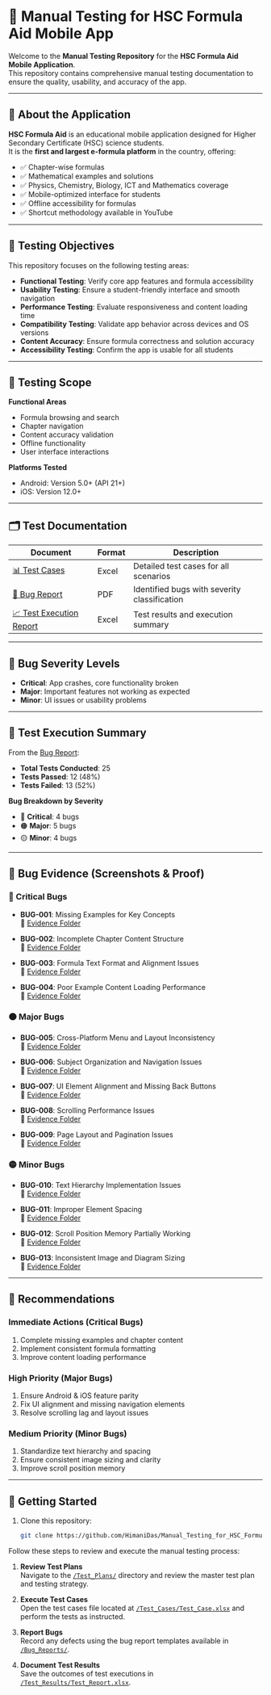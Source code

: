 # 📱 Manual Testing for HSC Formula Aid Mobile App

Welcome to the **Manual Testing Repository** for the **HSC Formula Aid Mobile Application**.  
This repository contains comprehensive manual testing documentation to ensure the quality, usability, and accuracy of the app.

---

## 📖 About the Application

**HSC Formula Aid** is an educational mobile application designed for Higher Secondary Certificate (HSC) science students.  
It is the **first and largest e-formula platform** in the country, offering:

- ✅ Chapter-wise formulas  
- ✅ Mathematical examples and solutions  
- ✅ Physics, Chemistry, Biology, ICT and Mathematics coverage  
- ✅ Mobile-optimized interface for students  
- ✅ Offline accessibility for formulas  
- ✅ Shortcut methodology available in YouTube

---

## 🎯 Testing Objectives

This repository focuses on the following testing areas:

- **Functional Testing**: Verify core app features and formula accessibility  
- **Usability Testing**: Ensure a student-friendly interface and smooth navigation  
- **Performance Testing**: Evaluate responsiveness and content loading time  
- **Compatibility Testing**: Validate app behavior across devices and OS versions  
- **Content Accuracy**: Ensure formula correctness and solution accuracy  
- **Accessibility Testing**: Confirm the app is usable for all students  

---

## 📌 Testing Scope

**Functional Areas**  
- Formula browsing and search  
- Chapter navigation  
- Content accuracy validation  
- Offline functionality  
- User interface interactions  

**Platforms Tested**  
- Android: Version 5.0+ (API 21+)  
- iOS: Version 12.0+  

---

## 🗂️ Test Documentation

| Document | Format | Description |
|----------|--------|-------------|
| [📊 Test Cases](./Test_Cases/Test_Case.xlsx) | Excel | Detailed test cases for all scenarios |
| [🐞 Bug Report](./Bug_Report.pdf) | PDF | Identified bugs with severity classification |
| [📈 Test Execution Report](./Test_Results/Test_Report.xlsx) | Excel | Test results and execution summary |

---

## 🐞 Bug Severity Levels

- **Critical**: App crashes, core functionality broken  
- **Major**: Important features not working as expected  
- **Minor**: UI issues or usability problems  

---

## 📌 Test Execution Summary

From the [Bug Report](./Bug_Report.pdf):

- **Total Tests Conducted**: 25  
- **Tests Passed**: 12 (48%)  
- **Tests Failed**: 13 (52%)  

**Bug Breakdown by Severity**
- 🔴 **Critical**: 4 bugs  
- 🟠 **Major**: 5 bugs  
- 🟡 **Minor**: 4 bugs  

---

## 🐛 Bug Evidence (Screenshots & Proof)

### 🔴 Critical Bugs
- **BUG-001**: Missing Examples for Key Concepts  
  📎 [Evidence Folder](https://drive.google.com/drive/folders/12G9jHy1i8OXDd6xwH2wfHumHjaR47KSW?usp=sharing)  

- **BUG-002**: Incomplete Chapter Content Structure  
  📎 [Evidence Folder](https://drive.google.com/drive/folders/1giRvXUWD646HK9yffvULAhOVwqpYQ8_p?usp=drive_link)  

- **BUG-003**: Formula Text Format and Alignment Issues  
  📎 [Evidence Folder](https://drive.google.com/drive/folders/1n8gxfgwWMRua3Znu0440yXl_H2XYFnvk?usp=drive_link)  

- **BUG-004**: Poor Example Content Loading Performance  
  📎 [Evidence Folder](https://drive.google.com/drive/folders/19JE5Pxt7TJlT6bay1gGaJoNFAV2ZY4EL?usp=drive_link)  

### 🟠 Major Bugs
- **BUG-005**: Cross-Platform Menu and Layout Inconsistency  
  📎 [Evidence Folder](https://drive.google.com/drive/folders/1oa3UKNjGrgAJ5zX513H2i1mONAK8SYb8?usp=drive_link)  

- **BUG-006**: Subject Organization and Navigation Issues  
  📎 [Evidence Folder](https://drive.google.com/drive/folders/1oa3UKNjGrgAJ5zX513H2i1mONAK8SYb8?usp=drive_link)  

- **BUG-007**: UI Element Alignment and Missing Back Buttons  
  📎 [Evidence Folder](https://drive.google.com/drive/folders/13wihWQYWF0iZ5wqB5TPLvQgRrqYSOI9_?usp=drive_link)  

- **BUG-008**: Scrolling Performance Issues  
  📎 [Evidence Folder](https://drive.google.com/drive/folders/1uBaayV5DRxpK-8ezMXguW6t6pThrtJeD?usp=drive_link)  

- **BUG-009**: Page Layout and Pagination Issues  
  📎 [Evidence Folder](https://drive.google.com/drive/folders/1Ou8sI5A-hRLFVlEMYNIiYhSNZBA_vzzl?usp=drive_link)  

### 🟡 Minor Bugs
- **BUG-010**: Text Hierarchy Implementation Issues  
  📎 [Evidence Folder](https://drive.google.com/drive/folders/1URmQuZvDT0qv15vNImFbPnuCv2Pfdj25?usp=drive_link)  

- **BUG-011**: Improper Element Spacing  
  📎 [Evidence Folder](https://drive.google.com/drive/folders/1K_igVxsVGzZNHWrOlgbGcMh6uqKaFz2A?usp=drive_link)  

- **BUG-012**: Scroll Position Memory Partially Working  
  📎 [Evidence Folder](https://drive.google.com/drive/folders/1LZE6KoA1JjQikK3JJhHAgiENJ76-Xp_V?usp=drive_link)  

- **BUG-013**: Inconsistent Image and Diagram Sizing  
  📎 [Evidence Folder](https://drive.google.com/drive/folders/1xaXanbyMgE6hPTsf_WO9H-yeOQeSU0Zy?usp=drive_link)  

---

## 🔧 Recommendations

### Immediate Actions (Critical Bugs)
1. Complete missing examples and chapter content  
2. Implement consistent formula formatting  
3. Improve content loading performance  

### High Priority (Major Bugs)
1. Ensure Android & iOS feature parity  
2. Fix UI alignment and missing navigation elements  
3. Resolve scrolling lag and layout issues  

### Medium Priority (Minor Bugs)
1. Standardize text hierarchy and spacing  
2. Ensure consistent image sizing and clarity  
3. Improve scroll position memory  

---

## 🚀 Getting Started

1. Clone this repository:  
   ```bash
   git clone https://github.com/HimaniDas/Manual_Testing_for_HSC_Formula_Aid_Mobile_App.git

Follow these steps to review and execute the manual testing process:

1. **Review Test Plans**  
   Navigate to the [`/Test_Plans/`](./Test_Plans/) directory and review the master test plan and testing strategy.

2. **Execute Test Cases**  
   Open the test cases file located at [`/Test_Cases/Test_Case.xlsx`](./Test_Cases/Test_Case.xlsx) and perform the tests as instructed.

3. **Report Bugs**  
   Record any defects using the bug report templates available in [`/Bug_Reports/`](./Bug_Reports/).

4. **Document Test Results**  
   Save the outcomes of test executions in [`/Test_Results/Test_Report.xlsx`](./Test_Results/Test_Report.xlsx).
